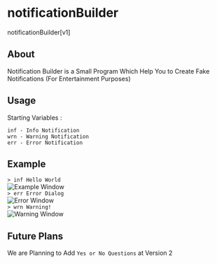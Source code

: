 # notificationBuilder
notificationBuilder[v1]
## About
Notification Builder is a Small Program Which Help You to Create Fake Notifications (For Entertainment Purposes)
## Usage
Starting Variables :
```
inf - Info Notification
wrn - Warning Notification
err - Error Notification
```
## Example
`> inf Hello World`     
![Example Window](https://cdn.discordapp.com/attachments/935171913146318941/968584744629575700/unknown.png)   
`> err Error Dialog`   
![Error Window](https://cdn.discordapp.com/attachments/935171913146318941/968585197211746375/error.png)   
`> wrn Warning!`   
![Warning Window](https://cdn.discordapp.com/attachments/935171913146318941/968585638104428584/warning.png)
## Future Plans
We are Planning to Add `Yes or No Questions` at Version 2
